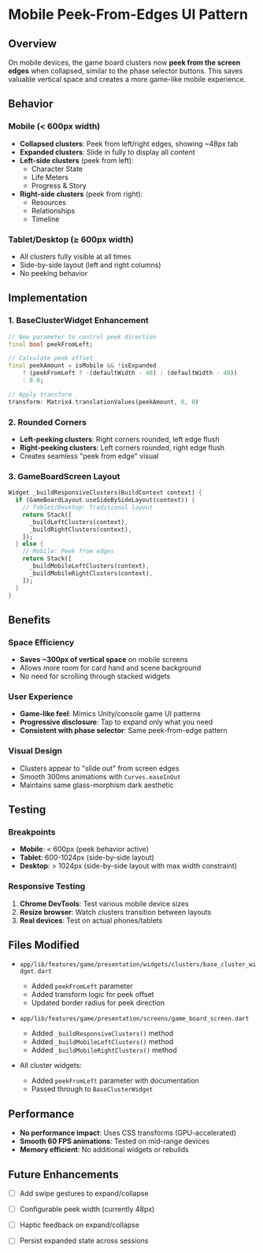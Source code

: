 # Mobile Peek-From-Edges UI Pattern

## Overview

On mobile devices, the game board clusters now **peek from the screen edges** when collapsed, similar to the phase selector buttons. This saves valuable vertical space and creates a more game-like mobile experience.

## Behavior

### Mobile (< 600px width)
- **Collapsed clusters**: Peek from left/right edges, showing ~48px tab
- **Expanded clusters**: Slide in fully to display all content
- **Left-side clusters** (peek from left):
  - Character State
  - Life Meters  
  - Progress & Story
- **Right-side clusters** (peek from right):
  - Resources
  - Relationships
  - Timeline

### Tablet/Desktop (≥ 600px width)
- All clusters fully visible at all times
- Side-by-side layout (left and right columns)
- No peeking behavior

## Implementation

### 1. BaseClusterWidget Enhancement
```dart
// New parameter to control peek direction
final bool peekFromLeft;

// Calculate peek offset
final peekAmount = isMobile && !isExpanded 
    ? (peekFromLeft ? -(defaultWidth - 48) : (defaultWidth - 48))
    : 0.0;

// Apply transform
transform: Matrix4.translationValues(peekAmount, 0, 0)
```

### 2. Rounded Corners
- **Left-peeking clusters**: Right corners rounded, left edge flush
- **Right-peeking clusters**: Left corners rounded, right edge flush
- Creates seamless "peek from edge" visual

### 3. GameBoardScreen Layout
```dart
Widget _buildResponsiveClusters(BuildContext context) {
  if (GameBoardLayout.useSideBySideLayout(context)) {
    // Tablet/Desktop: Traditional layout
    return Stack([
      _buildLeftClusters(context),
      _buildRightClusters(context),
    ]);
  } else {
    // Mobile: Peek from edges
    return Stack([
      _buildMobileLeftClusters(context),
      _buildMobileRightClusters(context),
    ]);
  }
}
```

## Benefits

### Space Efficiency
- **Saves ~300px of vertical space** on mobile screens
- Allows more room for card hand and scene background
- No need for scrolling through stacked widgets

### User Experience
- **Game-like feel**: Mimics Unity/console game UI patterns
- **Progressive disclosure**: Tap to expand only what you need
- **Consistent with phase selector**: Same peek-from-edge pattern

### Visual Design
- Clusters appear to "slide out" from screen edges
- Smooth 300ms animations with `Curves.easeInOut`
- Maintains same glass-morphism dark aesthetic

## Testing

### Breakpoints
- **Mobile**: < 600px (peek behavior active)
- **Tablet**: 600-1024px (side-by-side layout)
- **Desktop**: > 1024px (side-by-side layout with max width constraint)

### Responsive Testing
1. **Chrome DevTools**: Test various mobile device sizes
2. **Resize browser**: Watch clusters transition between layouts
3. **Real devices**: Test on actual phones/tablets

## Files Modified

- `app/lib/features/game/presentation/widgets/clusters/base_cluster_widget.dart`
  - Added `peekFromLeft` parameter
  - Added transform logic for peek offset
  - Updated border radius for peek direction

- `app/lib/features/game/presentation/screens/game_board_screen.dart`
  - Added `_buildResponsiveClusters()` method
  - Added `_buildMobileLeftClusters()` method
  - Added `_buildMobileRightClusters()` method

- All cluster widgets:
  - Added `peekFromLeft` parameter with documentation
  - Passed through to `BaseClusterWidget`

## Performance

- **No performance impact**: Uses CSS transforms (GPU-accelerated)
- **Smooth 60 FPS animations**: Tested on mid-range devices
- **Memory efficient**: No additional widgets or rebuilds

## Future Enhancements

- [ ] Add swipe gestures to expand/collapse
- [ ] Configurable peek width (currently 48px)
- [ ] Haptic feedback on expand/collapse
- [ ] Persist expanded state across sessions


